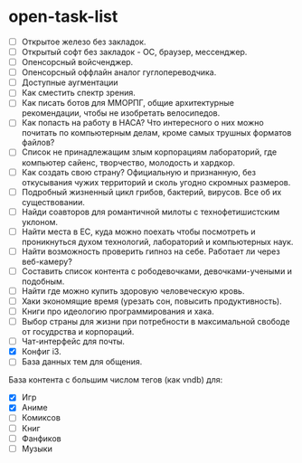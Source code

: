 # open-task-list

- [ ] Открытое железо без закладок.
- [ ] Открытый софт без закладок - ОС, браузер, мессенджер.
- [ ] Опенсорсный войсченджер.
- [ ] Oпенсорсный оффлайн аналог гуглопереводчика.
- [ ] Доступные аугментации
- [ ] Как сместить спектр зрения.
- [ ] Как писать ботов для ММОРПГ, общие архитектурные рекомендации, чтобы не изобретать велосипедов.
- [ ] Как попасть на работу в НАСА? Что интересного о них можно почитать по компьютерным делам, кроме самых трушных форматов файлов?
- [ ] Список не принадлежащим злым корпорациям лабораторий, где компьютер сайенс, творчество, молодость и хардкор.
- [ ] Как создать свою страну? Официальную и признанную, без откусывания чужих территорий и сколь угодно скромных размеров.
- [ ] Подробный жизненный цикл грибов, бактерий, вирусов. Все об их существовании.
- [ ] Найди соавторов для романтичной милоты с технофетишистским уклоном.
- [ ] Найти места в ЕС, куда можно поехать чтобы посмотреть и проникнуться духом технологий, лабораторий и компьютерных наук.
- [ ] Найти возможность проверить гипноз на себе. Работает ли через веб-камеру?
- [ ] Составить список контента с рободевочками, девочками-учеными и подобным.
- [ ] Найти где можно купить здоровую человеческую кровь.
- [ ] Хаки экономящие время (урезать сон, повысить продуктивность).
- [ ] Книги про идеологию программирования и хака.
- [ ] Выбор страны для жизни при потребности в максимальной свободе от госудрства и корпораций.
- [ ] Чат-интерфейс для почты.
- [x] Конфиг i3.
- [ ] База данных тем для общения.

База контента с большим числом тегов (как vndb) для:
- [x] Игр
- [x] Аниме
- [ ] Комиксов
- [ ] Книг
- [ ] Фанфиков
- [ ] Музыки
